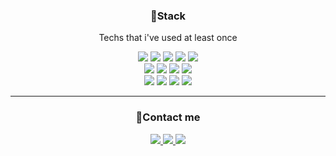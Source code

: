 <p align="center">
<h3 align="center">🔨Stack</h3>
<p align="center">Techs that i've used at least once</p>
</p>

<p align="center"> 
<img src="https://img.shields.io/badge/Javascript-ffb13b?style=for-the-badge&logo=Javascript&logoColor=white"/>
<img src="https://img.shields.io/badge/React-48cef7?style=for-the-badge&logo=React&logoColor=white"/>
<img src="https://img.shields.io/badge/HTML-e34f26?style=for-the-badge&logo=HTML5&logoColor=white"/>
<img src="https://img.shields.io/badge/CSS3-1572b6?style=for-the-badge&logo=CSS3&logoColor=white"/>
<img src="https://img.shields.io/badge/redux-764abc?style=for-the-badge&logo=redux&logoColor=white"/>
<br>
<img src="https://img.shields.io/badge/Node.js-339933?style=for-the-badge&logo=Node.js&logoColor=white"/>
<img src="https://img.shields.io/badge/Express-000?style=for-the-badge&logo=Express&logoColor=white"/>
<img src="https://img.shields.io/badge/JWT-000?style=for-the-badge&logo=Json-Web-Tokens&logoColor=white"/>
<img src="https://img.shields.io/badge/Typescript-1234AB?style=for-the-badge&logo=Typescript&logoColor=white"/><br>

<img src="https://img.shields.io/badge/Mysql-4479a1?style=for-the-badge&logo=Mysql&logoColor=white"/>
<img src="https://img.shields.io/badge/Aws-232f32?style=for-the-badge"/>
<img src="https://img.shields.io/badge/firebasw-ffca28?style=for-the-badge&logo=firebase&logoColor=white"/>
<img src="https://img.shields.io/badge/sequelize-414141?style=for-the-badge&logo=sequelize&logoColor=white"/>
</p>

---

<p align="center">
<h3 align="center">🔔Contact me</h3>
</p>
<p align="center">
<a href="mailto:ecar1234@gmail.com">
<img src="https://img.shields.io/badge/Gmail-fff?style=flat-square&logo=gmail&logoColor=red"/>
</a>
<a href="https://codingetude.tistory.com/">
<img src="https://img.shields.io/badge/Tech blog-000?style=flat-square&logo=github&logoColor=white"/>
</a>
<a href="https://www.instagram.com/ecar1234/">
<img src="https://img.shields.io/badge/instargram-dc007f?style=flat-square&logo=instagram&logoColor=white"/>
</a>
</p>
